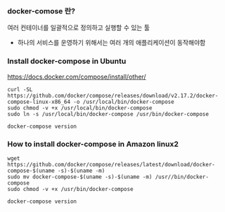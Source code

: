 ### docker-comose 란?

여러 컨테이너를 일괄적으로 정의하고 실행할 수 있는 툴
-  하나의 서비스를 운영하기 위해서는 여러 개의 애플리케이션이 동작해야함

### Install docker-compose in Ubuntu

https://docs.docker.com/compose/install/other/

```
curl -SL https://github.com/docker/compose/releases/download/v2.17.2/docker-compose-linux-x86_64 -o /usr/local/bin/docker-compose
sudo chmod -v +x /usr/local/bin/docker-compose
sudo ln -s /usr/local/bin/docker-compose /usr/bin/docker-compose

docker-compose version
```

### How to install docker-compose in Amazon linux2

```
wget https://github.com/docker/compose/releases/latest/download/docker-compose-$(uname -s)-$(uname -m)
sudo mv docker-compose-$(uname -s)-$(uname -m) /usr//bin/docker-compose
sudo chmod -v +x /usr/bin/docker-compose

docker-compose version
```
